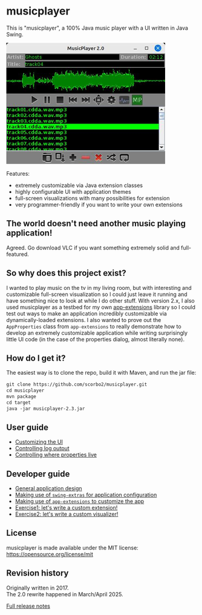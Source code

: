 # musicplayer

This is "musicplayer", a 100% Java music player with a UI written in Java Swing. 

![MusicPlayer](docs/musicplayer.jpg "MusicPlayer")

Features:
- extremely customizable via Java extension classes
- highly configurable UI with application themes
- full-screen visualizations with many possibilities for extension
- very programmer-friendly if you want to write your own extensions

## The world doesn't need another music playing application!

Agreed. Go download VLC if you want something extremely solid and full-featured.

## So why does this project exist?

I wanted to play music on the tv in my living room, but with interesting and customizable full-screen visualization
so I could just leave it running and have something nice to look at while I do other stuff. With version 2.x, I 
also used musicplayer as a testbed for my own [app-extensions](https://github.com/scorbo2/app-extensions) library 
so I could test out ways to make an application incredibly customizable via dynamically-loaded extensions. I also 
wanted to prove out the `AppProperties` class from `app-extensions` to really demonstrate how to develop an extremely 
customizable application while writing surprisingly little UI code (in the case of the properties dialog, almost 
literally none).

## How do I get it?

The easiest way is to clone the repo, build it with Maven, and run the jar file:

```shell
git clone https://github.com/scorbo2/musicplayer.git
cd musicplayer
mvn package
cd target
java -jar musicplayer-2.3.jar
```

## User guide

- [Customizing the UI](docs/user_guide_ui.md) 
- [Controlling log output](docs/user_guide_logging.md)
- [Controlling where properties live](docs/user_guide_properties.md)

## Developer guide

- [General application design](docs/developer_overview.md)
- [Making use of `swing-extras` for application configuration](docs/developer_properties.md)
- [Making use of `app-extensions` to customize the app](docs/developer_extensions.md)
- [Exercise1: let's write a custom extension!](docs/developer_exercise1.md)
- [Exercise2: let's write a custom visualizer!](docs/developer_exercise2.md)

## License

musicplayer is made available under the MIT license: https://opensource.org/license/mit

## Revision history

Originally written in 2017.  
The 2.0 rewrite happened in March/April 2025.

[Full release notes](src/main/resources/ca/corbett/musicplayer/ReleaseNotes.txt)
